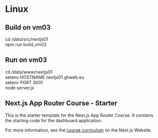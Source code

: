 # Linux

## Build on vm03

cd /data/src/nextjs01  
npm run build_vm03

## Run on vm03

cd /data/www/nextjs01  
setenv HOSTNAME nextjs01.ghweb.eu  
setenv PORT 3001  
node server.js


## Next.js App Router Course - Starter

This is the starter template for the Next.js App Router Course. It contains the starting code for the dashboard application.

For more information, see the [course curriculum](https://nextjs.org/learn) on the Next.js Website.
